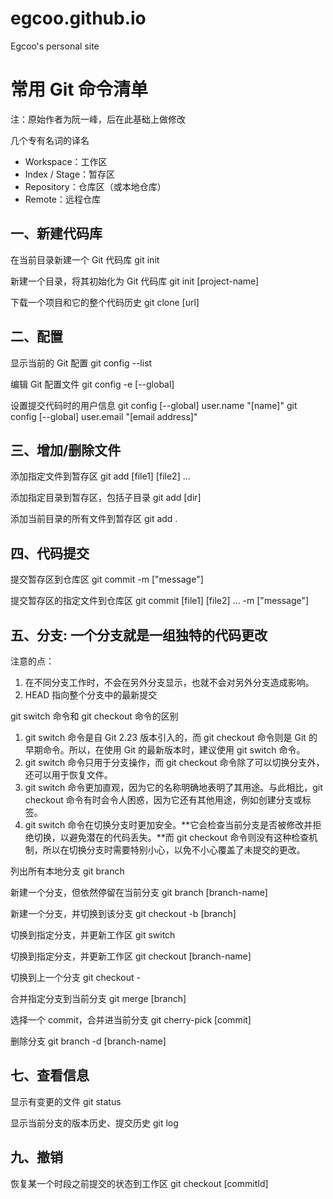# egcoo.github.io

Egcoo's personal site

# 常用 Git 命令清单

注：原始作者为阮一峰，后在此基础上做修改

几个专有名词的译名

- Workspace：工作区
- Index / Stage：暂存区
- Repository：仓库区（或本地仓库）
- Remote：远程仓库

## 一、新建代码库

在当前目录新建一个 Git 代码库
git init

新建一个目录，将其初始化为 Git 代码库
git init [project-name]

下载一个项目和它的整个代码历史
git clone [url]

## 二、配置

显示当前的 Git 配置
git config --list

编辑 Git 配置文件
git config -e [--global]

设置提交代码时的用户信息
git config [--global] user.name "[name]"
git config [--global] user.email "[email address]"

## 三、增加/删除文件

添加指定文件到暂存区
git add [file1] [file2] ...

添加指定目录到暂存区，包括子目录
git add [dir]

添加当前目录的所有文件到暂存区
git add .

## 四、代码提交

提交暂存区到仓库区
git commit -m ["message"]

提交暂存区的指定文件到仓库区
git commit [file1] [file2] ... -m ["message"]

## 五、分支: 一个分支就是一组独特的代码更改

注意的点：

1. 在不同分支工作时，不会在另外分支显示，也就不会对另外分支造成影响。
2. HEAD 指向整个分支中的最新提交

git switch 命令和 git checkout 命令的区别

1. git switch 命令是自 Git 2.23 版本引入的，而 git checkout 命令则是 Git 的早期命令。所以，在使用 Git 的最新版本时，建议使用 git switch 命令。
2. git switch 命令只用于分支操作，而 git checkout 命令除了可以切换分支外，还可以用于恢复文件。
3. git switch 命令更加直观，因为它的名称明确地表明了其用途。与此相比，git checkout 命令有时会令人困惑，因为它还有其他用途，例如创建分支或标签。
4. git switch 命令在切换分支时更加安全。**它会检查当前分支是否被修改并拒绝切换，以避免潜在的代码丢失。**而 git checkout 命令则没有这种检查机制，所以在切换分支时需要特别小心，以免不小心覆盖了未提交的更改。

列出所有本地分支
git branch

新建一个分支，但依然停留在当前分支
git branch [branch-name]

新建一个分支，并切换到该分支
git checkout -b [branch]

切换到指定分支，并更新工作区
git switch

切换到指定分支，并更新工作区
git checkout [branch-name]

切换到上一个分支
git checkout -

合并指定分支到当前分支
git merge [branch]

选择一个 commit，合并进当前分支
git cherry-pick [commit]

删除分支
git branch -d [branch-name]

## 七、查看信息

显示有变更的文件
git status

显示当前分支的版本历史、提交历史
git log

## 九、撤销

恢复某一个时段之前提交的状态到工作区
git checkout [commitId]
